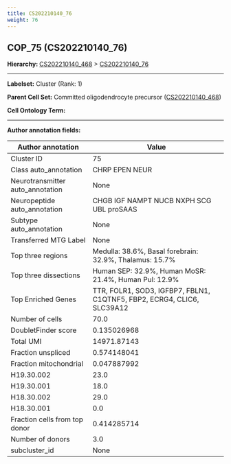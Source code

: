 ```yaml
---
title: CS202210140_76
weight: 76
---
```

## COP_75 (CS202210140_76)
<b>Hierarchy: </b>
[CS202210140_468](../CS202210140_468) >
[CS202210140_76](../CS202210140_76)

---


**Labelset:** Cluster (Rank: 1)

**Parent Cell Set:** Committed oligodendrocyte precursor ([CS202210140_468](../CS202210140_468))



**Cell Ontology Term:** 

[MARKER GENES.]: #


---

[TRANSFERRED ANNOTATIONS.]: #


[AUTHOR ANNOTATION FIELDS.]: #


**Author annotation fields:**

| Author annotation | Value |
|-------------------|-------|
|Cluster ID|75|
|Class auto_annotation|CHRP EPEN NEUR|
|Neurotransmitter auto_annotation|None|
|Neuropeptide auto_annotation|CHGB IGF NAMPT NUCB NXPH SCG UBL proSAAS|
|Subtype auto_annotation|None|
|Transferred MTG Label|None|
|Top three regions|Medulla: 38.6%, Basal forebrain: 32.9%, Thalamus: 15.7%|
|Top three dissections|Human SEP: 32.9%, Human MoSR: 21.4%, Human Pul: 12.9%|
|Top Enriched Genes|TTR, FOLR1, SOD3, IGFBP7, FBLN1, C1QTNF5, FBP2, ECRG4, CLIC6, SLC39A12|
|Number of cells|70.0|
|DoubletFinder score|0.135026968|
|Total UMI|14971.87143|
|Fraction unspliced|0.574148041|
|Fraction mitochondrial|0.047887992|
|H19.30.002|23.0|
|H19.30.001|18.0|
|H18.30.002|29.0|
|H18.30.001|0.0|
|Fraction cells from top donor|0.414285714|
|Number of donors|3.0|
|subcluster_id|None|
